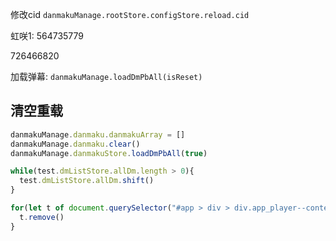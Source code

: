 
修改cid `danmakuManage.rootStore.configStore.reload.cid`

虹咲1:  564735779

726466820

加载弹幕: `danmakuManage.loadDmPbAll(isReset)`

## 清空重载

```javascript
danmakuManage.danmaku.danmakuArray = []
danmakuManage.danmaku.clear()
danmakuManage.danmakuStore.loadDmPbAll(true)
```

```javascript
while(test.dmListStore.allDm.length > 0){
  test.dmListStore.allDm.shift()
}

for(let t of document.querySelector("#app > div > div.app_player--content.flex_end.ov_hidden > div.app_player--content-player.h_100.p_relative > div > div.app_video--player > div > div > div.cpx-player-primary-area > div.cpx-player-video-area > div.cpx-player-row-dm-wrap").children){
  t.remove()
}
```